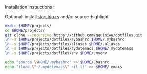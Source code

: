 Installation instructions  :

Optional: install [starship.rs](https://starship.rs) and/or source-highlight

```bash
mkdir $HOME/projects/
cd $HOME/projects/
git clone --recursive https://github.com/gquiniou/dotfiles.git
ln -s $HOME/projects/dotfiles/mybashrc $HOME/.mybashrc
ln -s $HOME/projects/dotfiles/aliases $HOME/.aliases
ln -s $HOME/projects/dotfiles/mydotemacs $HOME/.mydotemacs
ln -s $HOME/projects/dotfiles/env $HOME/.myenv

echo "source \$HOME/.mybashrc" >> $HOME/.bashrc
echo "(load \"~/.mydotemacs\" nil t)" >> $HOME/.emacs
```
